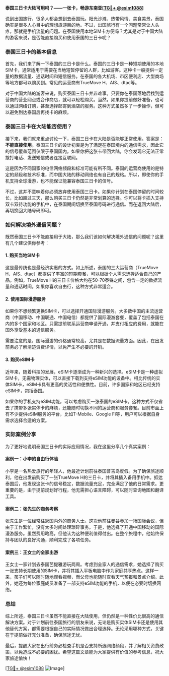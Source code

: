 **泰国三日卡大陆可用吗？——一张卡，畅游东南亚[[TG💪+ @esim1088](https://t.me/s/esim1088)]**

说到出国旅行，很多人都会想到去泰国玩。阳光沙滩、热带风情、美食美景，泰国确实是很多人心目中的理想旅游目的地。不过，出国旅行有一个问题常常让人头疼，那就是手机流量的问题。在泰国使用本地SIM卡方便吗？尤其是对于中国大陆的游客来说，是否能直接购买和使用泰国的三日卡呢？

### 泰国三日卡的基本信息

首先，我们来了解一下泰国的三日卡是什么。泰国的三日卡是一种短期使用的本地SIM卡，通常适用于需要在当地短暂停留的人群，比如游客。这种卡一般提供一定量的数据流量、通话时间和短信服务。在泰国的各大机场、市区便利店、大型商场等地方都可以购买到。常见的运营商有TrueMove H、AIS、dtac等。

对于中国大陆的游客来说，购买泰国三日卡并非难事。只要你在泰国落地后找到运营商的营业网点或合作商店，就可以轻松购买。当然，如果你提前做好准备，也可以通过网络订购，甚至选择邮寄到酒店的服务。这种方式虽然多了一步操作，但可以避免到达泰国后再找卡的麻烦。

### 泰国三日卡在大陆能否使用？

接下来，我们就来重点讨论一下，泰国三日卡在大陆是否能够正常使用。答案是：**不能直接使用**。泰国三日卡的设计初衷是为了满足在泰国境内的通信需求，因此它的信号覆盖范围仅限于泰国国内。如果你把这张卡带回大陆，你会发现它无法正常拨打电话、发送短信或者连接互联网。

这是因为不同国家的电信网络频段和标准可能有所不同。泰国的运营商使用的是特定的频段和技术标准，而中国大陆的移动网络也有自己的规格。所以，即使你的手机支持全球漫游，也不能保证能兼容泰国三日卡的信号。

不过，这并不意味着你必须放弃使用泰国三日卡。如果你计划在泰国停留的时间较长，比如超过三天，那么购买三日卡仍然是非常划算的选择。你可以将卡插入支持双卡双待功能的手机中，在泰国期间切换至泰国号码进行通信。而在返回大陆后，再切换回大陆号码即可。

### 如何解决境外通信问题？

既然泰国三日卡不能直接用于大陆，那么我们该如何解决境外通信的问题呢？这里有几个建议供你参考：

#### 1. **购买当地SIM卡**
这是最传统也是最经济实惠的方式。如上所述，泰国的三大运营商（TrueMove H、AIS、dtac）都提供了丰富的短期套餐，可以根据个人需求选择适合自己的产品。例如，TrueMove H的三日卡价格大约在50-70泰铢之间，包含一定的数据流量和通话时间。如果你喜欢自由行，这种方式非常适合。

#### 2. **使用国际漫游服务**
如果你不想频繁更换SIM卡，可以选择开通国际漫游服务。大多数中国的主流运营商（中国移动、中国联通、中国电信）都提供了国际漫游套餐，覆盖了包括泰国在内的多个国家和地区。只需提前联系运营商申请开通，并支付相应的费用，就能在国外享受基本的通信服务。

需要注意的是，国际漫游的价格通常较高，尤其是在数据流量方面。因此，在出发前务必了解清楚资费详情，以免产生不必要的开销。

#### 3. **购买eSIM卡**
近年来，随着科技的发展，eSIM卡逐渐成为一种新兴的选择。eSIM卡是一种虚拟SIM卡，无需物理实体，可以直接下载到支持eSIM功能的设备中。相比传统的实体SIM卡，eSIM卡具有更高的灵活性和便携性。目前，许多国家和地区已经支持eSIM卡，包括泰国。

如果你的手机支持eSIM功能，可以考虑购买一张泰国的eSIM卡。这种方式不仅省去了携带多张实体卡的麻烦，还能随时切换不同的运营商和服务套餐。目前市面上有不少提供eSIM服务的平台，比如T-Mobile、Google Fi等，用户可以根据自身需求选择合适的方案。

### 实际案例分享

为了更好地说明泰国三日卡的实际应用情况，我在这里分享几个真实案例：

#### 案例一：小李的自由行体验
小李是一名热爱旅行的年轻人，他最近计划前往泰国普吉岛度假。为了确保旅途顺利，他在出发前购买了一张TrueMove H的三日卡，并将其插入备用手机中。抵达泰国后，他发现这张卡的信号稳定，数据流量充足，完全满足了他的日常需求。更重要的是，由于提前规划好行程，他无需担心语言障碍，可以随时查询地图和翻译工具。

#### 案例二：张先生的商务考察
张先生是一位经常往返国内外的商务人士。这次他前往曼谷参加一场国际会议，但由于工作繁忙，没有太多时间处理琐碎事务。于是，他选择了开通中国移动的国际漫游服务。虽然费用略高，但他认为这种便利值得付出。在整个旅程中，他始终保持与团队的良好沟通，顺利完成了各项任务。

#### 案例三：王女士的全家出游
王女士一家计划去泰国芭提雅游玩两周。考虑到全家人的通信需求，她选择了购买一张支持长期使用的SIM卡，并将其插入平板电脑中作为家庭共享热点。这样一来，孩子们可以随时随地观看视频，而父母也能随时查看天气预报和景点介绍。此外，她还为每位家庭成员准备了一部支持eSIM功能的手机，以便在必要时切换网络。

### 总结

综上所述，泰国三日卡虽然不能直接在大陆使用，但仍然是一种性价比很高的通信解决方案。对于计划前往泰国旅行的朋友来说，无论是购买实体SIM卡还是使用其他替代方案，都需要根据自己的实际情况做出合理选择。无论采用哪种方式，关键在于提前做好充分准备，确保旅途无忧。

最后，提醒大家在出行前务必检查手机是否支持所选网络频段，并了解相关资费政策，以免造成不必要的困扰。希望这篇文章能为大家提供有价值的参考信息，祝大家旅途愉快！

[[TG💪+ @esim1088](https://t.me/s/esim1088) ![Image](https://i.postimg.cc/4NQfJmqS/Snipaste-2025-05-13-00-14-12.png)]